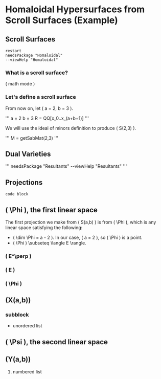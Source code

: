 # Homaloidal Hypersurfaces from Scroll Surfaces (Example)
## Scroll Surfaces

```
restart
needsPackage "Homaloidal"
--viewHelp "Homaloidal"
```

### What is a scroll surface?

\( math mode \)

### Let's define a scroll surface

From now on, let \( a = 2, b = 3 \). 

'''
a = 2
b = 3
R = QQ[x_0..x_(a+b+1)]
'''

We will use the ideal of minors definition to produce \( S(2,3) \).

'''
M = getSabMat(2,3)
'''

## Dual Varieties

'''
needsPackage "Resultants"
--viewHelp "Resultants"
'''

## Projections

```
code block
```

## \( \Phi \), the first linear space

The first projection we make from \( S(a,b) \) is from \( \Phi \), which is any linear space satisfying the following:
* \( \dim \Phi = a - 2 \). In our case, \( a = 2 \), so \( \Phi \) is a point.
* \( \Phi \) \subseteq \langle E \rangle.

### \( E^\perp \)

### \( E \)

### \( \Phi \)
    
## \(X(a,b)\)

### subblock
* unordered list

## \( \Psi \), the second linear space

## \(Y(a,b)\)

1. numbered list
